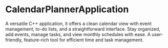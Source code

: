 # CalendarPlannerApplication
 A versatile C++ application, it offers a clean calendar view with event management, to-do lists, and a straightforward interface. Stay organized, add events, manage tasks, and view monthly schedules with ease. A user-friendly, feature-rich tool for efficient time and task management.
